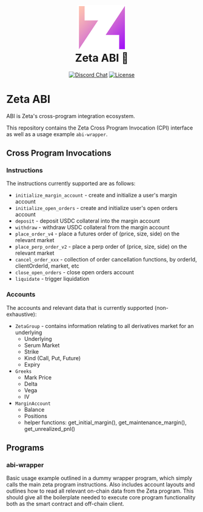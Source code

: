 <div align="center">
  <img height="120px" src="./logo.png" />

  <h1 style="margin-top: 0px">Zeta ABI 🧬</h1>

  <p>
    <a href="https://discord.gg/dD7YREfBkR"
      ><img
        alt="Discord Chat"
        src="https://img.shields.io/discord/841556000632078378?color=blueviolet"
    /></a>
    <a href="https://opensource.org/licenses/Apache-2.0"
      ><img
        alt="License"
        src="https://img.shields.io/github/license/project-serum/anchor?color=blueviolet"
    /></a>
  </p>
</div>

# Zeta ABI

ABI is Zeta's cross-program integration ecosystem.

This repository contains the Zeta Cross Program Invocation (CPI) interface as well as a usage example `abi-wrapper`.

## Cross Program Invocations

### Instructions

The instructions currently supported are as follows:

- `initialize_margin_account` - create and initialize a user's margin account
- `initialize_open_orders` - create and initialize user's open orders account
- `deposit` - deposit USDC collateral into the margin account
- `withdraw` - withdraw USDC collateral from the margin account
- `place_order_v4` - place a futures order of (price, size, side) on the relevant market
- `place_perp_order_v2` - place a perp order of (price, size, side) on the relevant market
- `cancel_order_xxx` - collection of order cancellation functions, by orderId, clientOrderId, market, etc
- `close_open_orders` - close open orders account
- `liquidate` - trigger liquidation

### Accounts

The accounts and relevant data that is currently supported (non-exhaustive):

- `ZetaGroup` - contains information relating to all derivatives market for an underlying
  - Underlying
  - Serum Market
  - Strike
  - Kind (Call, Put, Future)
  - Expiry
- `Greeks`
  - Mark Price
  - Delta
  - Vega
  - IV
- `MarginAccount`
  - Balance
  - Positions
  - helper functions: get_initial_margin(), get_maintenance_margin(), get_unrealized_pnl()

## Programs

### abi-wrapper

Basic usage example outlined in a dummy wrapper program, which simply calls the main zeta program instructions. Also includes account layouts and outlines how to read all relevant on-chain data from the Zeta program.
This should give all the boilerplate needed to execute core program functionality both as the smart contract and off-chain client.
